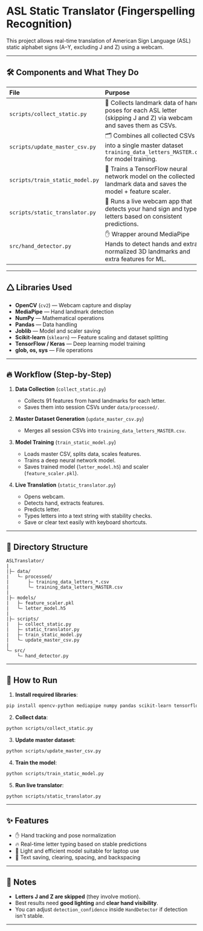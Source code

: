 # ASL Static Translator (Fingerspelling Recognition)

This project allows real-time translation of American Sign Language (ASL) static alphabet signs (A–Y, excluding J and Z) using a webcam.

---

## 🛠️ Components and What They Do

| File | Purpose |
|:---|:---|
| `scripts/collect_static.py` | 📸 Collects landmark data of hand poses for each ASL letter (skipping J and Z) via webcam and saves them as CSVs. |
| `scripts/update_master_csv.py` | 🗂️ Combines all collected CSVs into a single master dataset `training_data_letters_MASTER.csv` for model training. |
| `scripts/train_static_model.py` | 🧠 Trains a TensorFlow neural network model on the collected landmark data and saves the model + feature scaler. |
| `scripts/static_translator.py` | 🎥 Runs a live webcam app that detects your hand sign and types letters based on consistent predictions. |
| `src/hand_detector.py` | ✋ Wrapper around MediaPipe Hands to detect hands and extract normalized 3D landmarks and extra features for ML. |

---

## 🛆 Libraries Used

- **OpenCV** (`cv2`) — Webcam capture and display
- **MediaPipe** — Hand landmark detection
- **NumPy** — Mathematical operations
- **Pandas** — Data handling
- **Joblib** — Model and scaler saving
- **Scikit-learn** (`sklearn`) — Feature scaling and dataset splitting
- **TensorFlow / Keras** — Deep learning model training
- **glob, os, sys** — File operations

---

## 🔥 Workflow (Step-by-Step)

1. **Data Collection** (`collect_static.py`)
   - Collects 91 features from hand landmarks for each letter.
   - Saves them into session CSVs under `data/processed/`.

2. **Master Dataset Generation** (`update_master_csv.py`)
   - Merges all session CSVs into `training_data_letters_MASTER.csv`.

3. **Model Training** (`train_static_model.py`)
   - Loads master CSV, splits data, scales features.
   - Trains a deep neural network model.
   - Saves trained model (`letter_model.h5`) and scaler (`feature_scaler.pkl`).

4. **Live Translation** (`static_translator.py`)
   - Opens webcam.
   - Detects hand, extracts features.
   - Predicts letter.
   - Types letters into a text string with stability checks.
   - Save or clear text easily with keyboard shortcuts.

---

## 📆 Directory Structure

```
ASLTranslator/
|
|├— data/
|   └— processed/
|       ├— training_data_letters_*.csv
|       └— training_data_letters_MASTER.csv
|
|├— models/
|   ├— feature_scaler.pkl
|   └— letter_model.h5
|
|├— scripts/
|   ├— collect_static.py
|   ├— static_translator.py
|   ├— train_static_model.py
|   └— update_master_csv.py
|
└— src/
    └— hand_detector.py
```

---

## 🧪 How to Run

1. **Install required libraries**:
```bash
pip install opencv-python mediapipe numpy pandas scikit-learn tensorflow joblib
```

2. **Collect data**:
```bash
python scripts/collect_static.py
```

3. **Update master dataset**:
```bash
python scripts/update_master_csv.py
```

4. **Train the model**:
```bash
python scripts/train_static_model.py
```

5. **Run live translator**:
```bash
python scripts/static_translator.py
```

---

## ✨ Features

- ✋ Hand tracking and pose normalization
- 🔥 Real-time letter typing based on stable predictions
- 🚀 Light and efficient model suitable for laptop use
- 🔗 Text saving, clearing, spacing, and backspacing

---

## 📌 Notes

- **Letters J and Z are skipped** (they involve motion).
- Best results need **good lighting** and **clear hand visibility**.
- You can adjust `detection_confidence` inside `HandDetector` if detection isn't stable.

---

